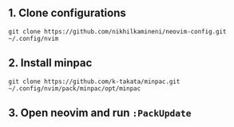 ## 1. Clone configurations
```git clone https://github.com/nikhilkamineni/neovim-config.git ~/.config/nvim```

## 2. Install minpac
```git clone https://github.com/k-takata/minpac.git ~/.config/nvim/pack/minpac/opt/minpac```

## 3. Open neovim and run `:PackUpdate`
